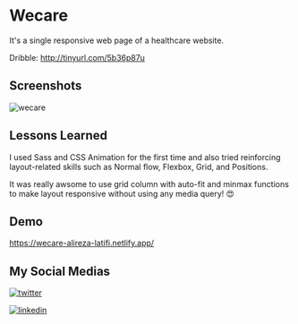 # Wecare 
It's a single responsive web page of a healthcare website.

Dribble: http://tinyurl.com/5b36p87u 

## Screenshots

![wecare](https://user-images.githubusercontent.com/92823582/176991103-cbcfff97-23cf-429b-a01a-1def419639ad.png)


## Lessons Learned

I used Sass and  CSS Animation for the first time and also tried reinforcing layout-related skills such as Normal flow, Flexbox, Grid, and Positions.

It was really awsome to use grid column with auto-fit  and minmax functions to make layout responsive without using any media query! 😍


## Demo
https://wecare-alireza-latifi.netlify.app/


## My Social Medias

[![twitter](https://img.shields.io/badge/twitter-1DA1F2?style=for-the-badge&logo=twitter&logoColor=white)](https://twitter.com/alir3za_latifi) 

[![linkedin](https://img.shields.io/badge/linkedin-0A66C2?style=for-the-badge&logo=linkedin&logoColor=white)](https://www.linkedin.com/in/aalirezalatifi/)

